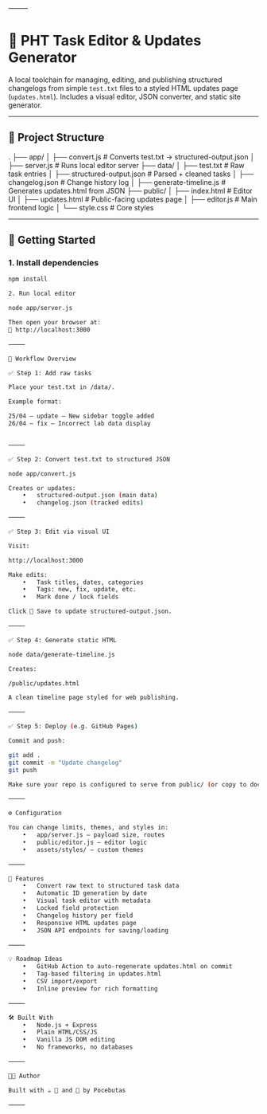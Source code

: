 ⸻


# 📝 PHT Task Editor & Updates Generator

A local toolchain for managing, editing, and publishing structured changelogs from simple `test.txt` files to a styled HTML updates page (`updates.html`). Includes a visual editor, JSON converter, and static site generator.

---

## 📁 Project Structure

.
├── app/
│   ├── convert.js             # Converts test.txt → structured-output.json
│   ├── server.js              # Runs local editor server
├── data/
│   ├── test.txt               # Raw task entries
│   ├── structured-output.json # Parsed + cleaned tasks
│   ├── changelog.json         # Change history log
│   ├── generate-timeline.js   # Generates updates.html from JSON
├── public/
│   ├── index.html             # Editor UI
│   ├── updates.html           # Public-facing updates page
│   ├── editor.js              # Main frontend logic
│   └── style.css              # Core styles

---

## 🚀 Getting Started

### 1. **Install dependencies**
```bash
npm install

2. Run local editor

node app/server.js

Then open your browser at:
📍 http://localhost:3000

⸻

🔄 Workflow Overview

✅ Step 1: Add raw tasks

Place your test.txt in /data/.

Example format:

25/04 – update – New sidebar toggle added
26/04 – fix – Incorrect lab data display


⸻

✅ Step 2: Convert test.txt to structured JSON

node app/convert.js

Creates or updates:
	•	structured-output.json (main data)
	•	changelog.json (tracked edits)

⸻

✅ Step 3: Edit via visual UI

Visit:

http://localhost:3000

Make edits:
	•	Task titles, dates, categories
	•	Tags: new, fix, update, etc.
	•	Mark done / lock fields

Click 💾 Save to update structured-output.json.

⸻

✅ Step 4: Generate static HTML

node data/generate-timeline.js

Creates:

/public/updates.html

A clean timeline page styled for web publishing.

⸻

✅ Step 5: Deploy (e.g. GitHub Pages)

Commit and push:

git add .
git commit -m "Update changelog"
git push

Make sure your repo is configured to serve from public/ (or copy to docs/).

⸻

⚙ Configuration

You can change limits, themes, and styles in:
	•	app/server.js – payload size, routes
	•	public/editor.js – editor logic
	•	assets/styles/ – custom themes

⸻

📌 Features
	•	Convert raw text to structured task data
	•	Automatic ID generation by date
	•	Visual task editor with metadata
	•	Locked field protection
	•	Changelog history per field
	•	Responsive HTML updates page
	•	JSON API endpoints for saving/loading

⸻

💡 Roadmap Ideas
	•	GitHub Action to auto-regenerate updates.html on commit
	•	Tag-based filtering in updates.html
	•	CSV import/export
	•	Inline preview for rich formatting

⸻

🛠 Built With
	•	Node.js + Express
	•	Plain HTML/CSS/JS
	•	Vanilla JS DOM editing
	•	No frameworks, no databases

⸻

🧑‍💻 Author

Built with ☕️ 🍺 and 🤖 by Pocebutas

⸻